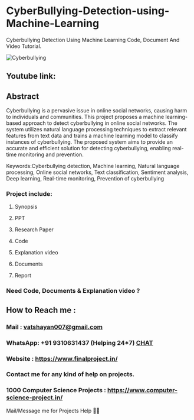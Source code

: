 # CyberBullying-Detection-using-Machine-Learning
Cyberbullying Detection Using Machine Learning Code, Document And Video Tutorial.

![Cyberbullying](https://github.com/user-attachments/assets/b45f82ba-4589-43c5-8a72-e2350afdd7e5)

## Youtube link: 

## Abstract
Cyberbullying is a pervasive issue in online social networks, causing harm to individuals and communities. This project proposes a machine learning-based approach to detect cyberbullying in online social networks. The system utilizes natural language processing techniques to extract relevant features from text data and trains a machine learning model to classify instances of cyberbullying. The proposed system aims to provide an accurate and efficient solution for detecting cyberbullying, enabling real-time monitoring and prevention.

Keywords:Cyberbullying detection, Machine learning, Natural language processing, Online social networks, Text classification, Sentiment analysis, Deep learning, Real-time monitoring, Prevention of cyberbullying


### Project include: 

1. Synopsis

2. PPT

3. Research Paper


4. Code

5. Explanation video

6. Documents

7. Report


### Need Code, Documents & Explanation video ? 

## How to Reach me :

### Mail : vatshayan007@gmail.com 

### WhatsApp: +91 9310631437 (Helping 24*7) **[CHAT](https://wa.me/message/CHWN2AHCPMAZK1)** 

### Website : https://www.finalproject.in/

### Contact me for any kind of help on projects.
### 1000 Computer Science Projects : https://www.computer-science-project.in/


Mail/Message me for Projects Help 🙏🏻
